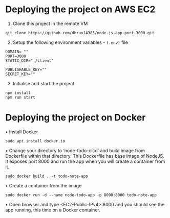 # Deploying the project on AWS EC2  

1. Clone this project in the remote VM
```
git clone https://github.com/dhruv14385/node-js-app-port-3000.git
```
2. Setup the following environment variables - `(.env)` file
```
DOMAIN= ""
PORT=3000
STATIC_DIR="./client"

PUBLISHABLE_KEY=""
SECRET_KEY=""
```

3. Initialise and start the project
```
npm install
npm run start
```

# Deploying the project on Docker  
•	Install Docker  
```
sudo apt install docker.io
```
•	Change your directory to ‘node-todo-cicd’ and build image from Dockerfile within that directory. This Dockerfile has base image of NodeJS. It exposes port 8000 and run the app when you will create a container from it.  
```
sudo docker build . -t todo-note-app
```
•	Create a container from the image
```
sudo docker run -d --name node-todo-app -p 8000:8000 todo-note-app
```
•	Open browser and type &lt;EC2-Public-IPv4&gt;:8000 and you should see the app running, this time on a Docker container.  



